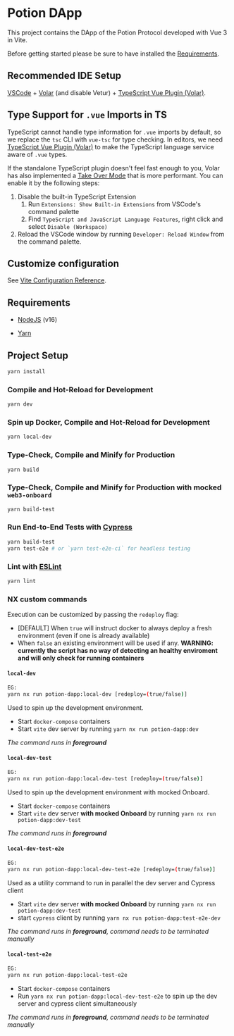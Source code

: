# Potion DApp

This project contains the DApp of the Potion Protocol developed with Vue 3 in Vite.

Before getting started please be sure to have installed the [Requirements](#requirements).

## Recommended IDE Setup

[VSCode](https://code.visualstudio.com/) + [Volar](https://marketplace.visualstudio.com/items?itemName=johnsoncodehk.volar) (and disable Vetur) + [TypeScript Vue Plugin (Volar)](https://marketplace.visualstudio.com/items?itemName=johnsoncodehk.vscode-typescript-vue-plugin).

## Type Support for `.vue` Imports in TS

TypeScript cannot handle type information for `.vue` imports by default, so we replace the `tsc` CLI with `vue-tsc` for type checking. In editors, we need [TypeScript Vue Plugin (Volar)](https://marketplace.visualstudio.com/items?itemName=johnsoncodehk.vscode-typescript-vue-plugin) to make the TypeScript language service aware of `.vue` types.

If the standalone TypeScript plugin doesn't feel fast enough to you, Volar has also implemented a [Take Over Mode](https://github.com/johnsoncodehk/volar/discussions/471#discussioncomment-1361669) that is more performant. You can enable it by the following steps:

1. Disable the built-in TypeScript Extension
   1. Run `Extensions: Show Built-in Extensions` from VSCode's command palette
   2. Find `TypeScript and JavaScript Language Features`, right click and select `Disable (Workspace)`
2. Reload the VSCode window by running `Developer: Reload Window` from the command palette.

## Customize configuration

See [Vite Configuration Reference](https://vitejs.dev/config/).

## Requirements

- [NodeJS](https://nodejs.org/en/download/) (v16)

- [Yarn](https://yarnpkg.com/getting-started/install)

## Project Setup

```sh
yarn install
```

### Compile and Hot-Reload for Development

```sh
yarn dev
```

### Spin up Docker, Compile and Hot-Reload for Development

```sh
yarn local-dev
```

### Type-Check, Compile and Minify for Production

```sh
yarn build
```

### Type-Check, Compile and Minify for Production with mocked `web3-onboard`

```sh
yarn build-test
```

### Run End-to-End Tests with [Cypress](https://www.cypress.io/)

```sh
yarn build-test
yarn test-e2e # or `yarn test-e2e-ci` for headless testing
```

### Lint with [ESLint](https://eslint.org/)

```sh
yarn lint
```

### NX custom commands

Execution can be customized by passing the `redeploy` flag:

- [DEFAULT] When `true` will instruct docker to always deploy a fresh environment (even if one is already available)
- When `false` an existing environment will be used if any.
  **WARNING: currently the script has no way of detecting an healthy enviroment and will only check for running containers**

#### `local-dev`

```bash
EG:
yarn nx run potion-dapp:local-dev [redeploy=(true/false)]
```

Used to spin up the development environment.

- Start `docker-compose` containers
- Start `vite` dev server by running `yarn nx run potion-dapp:dev`

_The command runs in **foreground**_

#### `local-dev-test`

```bash
EG:
yarn nx run potion-dapp:local-dev-test [redeploy=(true/false)]
```

Used to spin up the development environment with mocked Onboard.

- Start `docker-compose` containers
- Start `vite` dev server **with mocked Onboard** by running `yarn nx run potion-dapp:dev-test`

_The command runs in **foreground**_

#### `local-dev-test-e2e`

```bash
EG:
yarn nx run potion-dapp:local-dev-test-e2e [redeploy=(true/false)]
```

Used as a utility command to run in parallel the dev server and Cypress client

- Start `vite` dev server **with mocked Onboard** by running `yarn nx run potion-dapp:dev-test`
- start `cypress` client by running `yarn nx run potion-dapp:test-e2e-dev`

_The command runs in **foreground**, command needs to be terminated manually_

#### `local-test-e2e`

```bash
EG:
yarn nx run potion-dapp:local-test-e2e
```

- Start `docker-compose` containers
- Run `yarn nx run potion-dapp:local-dev-test-e2e` to spin up the dev server and cypress client simultaneously

_The command runs in **foreground**, command needs to be terminated manually_
